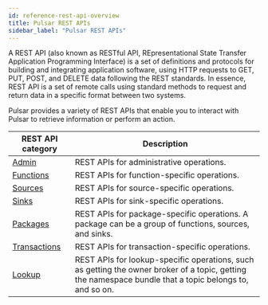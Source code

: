 ```yaml
---
id: reference-rest-api-overview
title: Pulsar REST APIs
sidebar_label: "Pulsar REST APIs"
---
```


A REST API (also known as RESTful API, REpresentational State Transfer Application Programming Interface) is a set of definitions and protocols for building and integrating application software, using HTTP requests to GET, PUT, POST, and DELETE data following the REST standards. In essence, REST API is a set of remote calls using standard methods to request and return data in a specific format between two systems. 

Pulsar provides a variety of REST APIs that enable you to interact with Pulsar to retrieve information or perform an action. 

| REST API category | Description |
| --- | --- |
| [Admin](/admin-rest-api/?version=master) | REST APIs for administrative operations.|
| [Functions](/functions-rest-api/?version=master) | REST APIs for function-specific operations.|
| [Sources](/source-rest-api/?version=master) | REST APIs for source-specific operations.|
| [Sinks](/sink-rest-api/?version=master) | REST APIs for sink-specific operations.|
| [Packages](/packages-rest-api/?version=master) | REST APIs for package-specific operations. A package can be a group of functions, sources, and sinks.|
| [Transactions](/transactions-rest-api/?version=master) | REST APIs for transaction-specific operations.|
| [Lookup](/lookup-rest-api/?version=master) | REST APIs for lookup-specific operations, such as getting the owner broker of a topic, getting the namespace bundle that a topic belongs to, and so on.|

